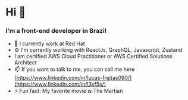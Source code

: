 # Hi 👋

### I'm a front-end developer in Brazil

- 🏢 I currently work at Red Hat
- ⚙️ I'm currently working with ReactJs, GraphQL, Javascript, Zustand
- I am certified AWS Cloud Practitioner or AWS Certified Solutions Architect
- 📫 If you want to talk to me, you can call me here [https://www.linkedin.com/in/lucas-freitas090/](https://www.linkedin.com/in/l3sf5s/)
- ⚡️ Fun fact: My favorite movie is The Martian
